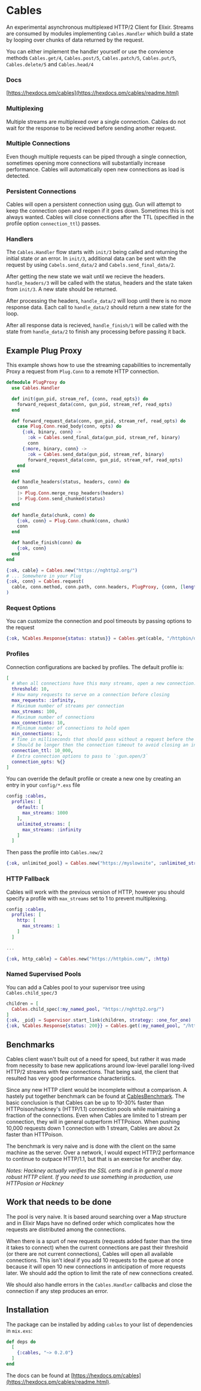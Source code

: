 # Cables

An experimental asynchronous multiplexed HTTP/2 Client for Elixir. Streams are consumed by
modules implementing `Cables.Handler` which build a state by looping over chunks
of data returned by the request.

You can either implement the handler yourself or use the convience methods
`Cables.get/4`, `Cables.post/5`, `Cables.patch/5`, `Cables.put/5`,
`Cables.delete/5` and `Cables.head/4`

### Docs

[https://hexdocs.pm/cables](https://hexdocs.pm/cables/readme.html)

### Multiplexing

Multiple streams are multiplexed over a single connection. Cables do not wait
for the response to be recieved before sending another request.

### Multiple Connections

Even though multiple requests can be piped through a single connection, sometimes
opening more connections will substantially increase performance. Cables will automatically open new connections as load is detected.

### Persistent Connections

Cables will open a persistent connection using [gun](https://github.com/ninenines/gun).
Gun will attempt to keep the connection open and reopen if it goes down. Sometimes this is not always wanted. Cables will close connections after the TTL (specified in the profile option `connection_ttl`) passes.

### Handlers

The `Cables.Handler` flow starts with `init/3` being called and returning the initial state or an error. In `init/3`,
additional data can be sent with the request by using `Cabels.send_data/2` and `Cabels.send_final_data/2`.

After getting the new state we wait until we recieve the headers. `handle_headers/3` will be called with the
status, headers and the state taken from `init/3`. A new state should be returned.

After processing the headers, `handle_data/2` will loop until there is no more response data. Each call to `handle_data/2` should return a new state for the loop.

After all response data is recieved, `handle_finish/1` will be called with the state from `handle_data/2` to finish any processing before passing it back.


## Example Plug Proxy

This example shows how to use the streaming capabilities to incrementally Proxy a request from `Plug.Conn` to a remote HTTP connection.

```elixir
defmodule PlugProxy do
  use Cables.Handler

  def init(gun_pid, stream_ref, {conn, read_opts}) do
    forward_request_data(conn, gun_pid, stream_ref, read_opts)
  end

  def forward_request_data(conn, gun_pid, stream_ref, read_opts) do
    case Plug.Conn.read_body(conn, opts) do
      {:ok, binary, conn} ->
        :ok = Cables.send_final_data(gun_pid, stream_ref, binary)
        conn
      {:more, binary, conn} ->
        :ok = Cables.send_data(gun_pid, stream_ref, binary)
        forward_request_data(conn, gun_pid, stream_ref, read_opts)
    end
  end

  def handle_headers(status, headers, conn) do
    conn
    |> Plug.Conn.merge_resp_headers(headers)
    |> Plug.Conn.send_chunked(status)
  end

  def handle_data(chunk, conn) do
    {:ok, conn} = Plug.Conn.chunk(conn, chunk)
    conn
  end

  def handle_finish(conn) do
    {:ok, conn}
  end
end

{:ok, cable} = Cables.new("https://nghttp2.org/")
# ... Somewhere in your Plug
{:ok, conn} = Cables.request(
  cable, conn.method, conn.path, conn.headers, PlugProxy, {conn, [length: 1024, read_length: 1024]}
)
```

### Request Options
You can customize the connection and pool timeouts by passing options to the request

```elixir
{:ok, %Cables.Response{status: status}} = Cables.get(cable, "/httpbin/delay/8", [], connection_timeout: 10_000, pool_timeout: 10_000)
```

### Profiles

Connection configurations are backed by profiles. The default profile is:

```elixir
[
  # When all connections have this many streams, open a new connection.
  threshold: 10,
  # How many requests to serve on a connection before closing
  max_requests: :infinity,
  # Maximum number of streams per connection
  max_streams: 100,
  # Maximum number of connections
  max_connections: 10,
  # Minimum number of connections to hold open
  min_connections: 1,
  # Time in milliseconds that should pass without a request before the connection is closed
  # Should be longer then the connection timeout to avoid closing an in progress request.
  connection_ttl: 10_000,
  # Extra connection options to pass to `:gun.open/3`
  connection_opts: %{}
]
```


You can override the default profile or create a new one by creating an entry in your `config/*.exs` file

```elixir
config :cables,
  profiles: [
    default: [
      max_streams: 1000
    ],
    unlimited_streams: [
      max_streams: :infinity
    ]
  ]
```

Then pass the profile into `Cables.new/2`

```elixir
{:ok, unlimited_pool} = Cables.new("https://myslowsite", :unlimited_streams)
```

### HTTP Fallback
Cables will work with the previous version of HTTP, however you should specify a
profile with `max_streams` set to 1 to prevent multiplexing.

```elixir
config :cables,
  profiles: [
    http: [
      max_streams: 1
    ]
  ]

...

{:ok, http_cable} = Cables.new("https://httpbin.com/", :http)
```

### Named Supervised Pools

You can add a Cables pool to your supervisor tree using `Cables.child_spec/3`

```elixir
children = [
  Cables.child_spec(:my_named_pool, "https://nghttp2.org/")
]
{:ok, _pid} = Supervisor.start_link(children, strategy: :one_for_one)
{:ok, %Cables.Response{status: 200}} = Cables.get(:my_named_pool, "/httpbin/get")
```

## Benchmarks

Cables client wasn't built out of a need for speed, but rather it was made from necessity to base new applications around low-level parallel long-lived HTTP/2 streams with few connections. That being said, the client that resulted has very good performance characteristics.

Since any new HTTP client would be incomplete without a comparison. A hastely put together benchmark can be found at [CablesBenchmark](http://github.com/hansonkd/cables_benchmark). The basic conclusion is that Cables can be up to 10-30% faster than HTTPoison/hackney's (HTTP/1.1) connection pools while maintaining a fraction of the connections. Even when Cables are limited to 1 stream per connection, they will in general outperform HTTPoison. When pushing 10,000 requests down 1 connection with 1 stream, Cables are about 2x faster than HTTPoison.

The benchmark is very naive and is done with the client on the same machine as the server. Over a network, I would expect HTTP/2 performance to continue to outpace HTTP/1.1, but that is an exercise for another day.

*Notes: Hackney actually verifies the SSL certs and is in general a more robust HTTP client. If you need to use something in production, use HTTPosion or Hackney*

## Work that needs to be done

The pool is very naive. It is based around searching over a Map structure and in Elixir Maps have no defined order which complicates how the requests are distributed among the connections.

When there is a spurt of new requests (requests added faster than the time it takes to connect) when the current connections are past their threshold (or there are not current connections), Cables will open all available connections. This isn't ideal if you add 10 requests to the queue at once because it will open 10 new connections in anticipation of more requests later. We should add the option to limit the rate of new connections created.

We should also handle errors in the `Cables.Handler` callbacks and close the connection if any step produces an error.

## Installation

The package can be installed by adding `cables` to your list of dependencies in `mix.exs`:

```elixir
def deps do
  [
    {:cables, "~> 0.2.0"}
  ]
end
```

The docs can be found at [https://hexdocs.pm/cables](https://hexdocs.pm/cables/readme.html).
